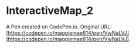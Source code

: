 # InteractiveMap_2

A Pen created on CodePen.io. Original URL: [https://codepen.io/maggiemae614/pen/VwNaLVJ](https://codepen.io/maggiemae614/pen/VwNaLVJ).

